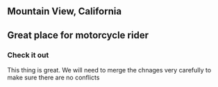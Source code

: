 ## Mountain View, California 

## Great place for motorcycle rider

### Check it out


This thing is great. We will need to merge the chnages very carefully to make sure there are no conflicts
